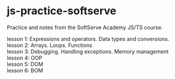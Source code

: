 # js-practice-softserve

Practice and notes from the SoftServe Academy JS/TS course.

lesson 1: Expressions and operators. Data types and conversions.<br>
lesson 2: Arrays. Loops. Functions<br>
lesson 3: Debugging. Handling exceptions. Memory management<br>
lesson 4: OOP<br>
lesson 5: DOM<br>
lesson 6: BOM<br>
